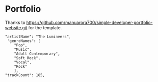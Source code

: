 # Portfolio
Thanks to https://github.com/manuarora700/simple-developer-portfolio-website.git for the template.

```
"artistName": "The Lumineers",
 "genreNames": [
    "Pop",
    "Music",
    "Adult Contemporary",
    "Soft Rock",
    "Vocal",
    "Rock"
    ],
"trackCount": 185,
```
